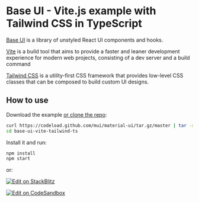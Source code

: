 # Base UI - Vite.js example with Tailwind CSS in TypeScript

[Base UI](https://mui.com/base-ui/) is a library of unstyled React UI components and hooks.

[Vite](https://vite.dev/) is a build tool that aims to provide a faster and leaner development experience for modern web projects, consisting of a dev server and a build command

[Tailwind CSS](https://tailwindcss.com/) is a utility-first CSS framework that provides low-level CSS classes that can be composed to build custom UI designs.

## How to use

Download the example [or clone the repo](https://github.com/mui/material-ui):

```bash
curl https://codeload.github.com/mui/material-ui/tar.gz/master | tar -xz --strip=2 material-ui-master/examples/base-ui-vite-tailwind-ts
cd base-ui-vite-tailwind-ts
```

Install it and run:

```bash
npm install
npm start
```

or:

<!-- #default-branch-switch -->

[![Edit on StackBlitz](https://developer.stackblitz.com/img/open_in_stackblitz.svg)](https://stackblitz.com/github/mui/material-ui/tree/master/examples/base-ui-vite-tailwind-ts)

[![Edit on CodeSandbox](https://codesandbox.io/static/img/play-codesandbox.svg)](https://codesandbox.io/p/sandbox/github/mui/material-ui/tree/master/examples/base-ui-vite-tailwind-ts)
